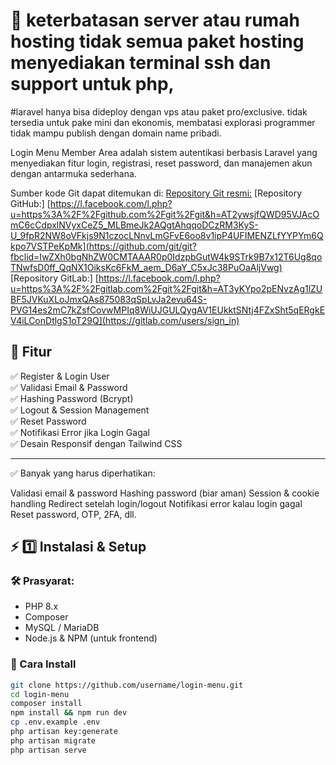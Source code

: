 # 🚀 keterbatasan server atau rumah hosting tidak semua paket hosting menyediakan terminal ssh dan support untuk php, 
#laravel hanya bisa dideploy dengan vps atau paket pro/exclusive. tidak tersedia untuk pake mini dan ekonomis, membatasi explorasi programmer tidak mampu publish dengan domain name pribadi.

Login Menu Member Area adalah sistem autentikasi berbasis Laravel yang menyediakan fitur login, registrasi, reset password, dan manajemen akun dengan antarmuka sederhana.

Sumber kode Git dapat ditemukan di:
[Repository Git resmi:](https://git-scm.com/?fbclid=IwZXh0bgNhZW0CMTAAAR1yC3YgaxSIUf-Rnij5f-qmSZzB6eRJrwSiuEr4HrZ9S5deTL10n606Qk4_aem_xKNTk6AspdkXFRk0Y0EEUw)
[Repository GitHub:] [https://l.facebook.com/l.php?u=https%3A%2F%2Fgithub.com%2Fgit%2Fgit&h=AT2ywsjfQWD95VJAcOmC6cCdpxlNVyxCeZ5_MLBmeJk2AQgtAhqqoDCzRM3KyS-U_9fpR2NW8oVFkjs9N1czocLNnvLmGFvE6oo8v1ipP4UFIMENZLfYYPYm6Qkpo7VSTPeKpMk](https://github.com/git/git?fbclid=IwZXh0bgNhZW0CMTAAAR0p0IdzpbGutW4k9STrk9B7x12T6Ug8qoTNwfsD0ff_QqNX1OiksKc6FkM_aem_D6aY_C5xJc38PuOaAljVwg)
[Repository GitLab:] [https://l.facebook.com/l.php?u=https%3A%2F%2Fgitlab.com%2Fgit%2Fgit&h=AT3yKYpo2pENvzAg1lZUBF5JVKuXLoJmxQAs875083qSpLvJa2evu64S-PVG14es2mC7kZsfCovwMPIq8WiUJGULQygAV1EUkktSNtj4FZxSht5qERgkEV4iLConDtlgS1oT29Q](https://gitlab.com/users/sign_in)

## 🎯 Fitur
✅ Register & Login User  
✅ Validasi Email & Password  
✅ Hashing Password (Bcrypt)  
✅ Logout & Session Management  
✅ Reset Password  
✅ Notifikasi Error jika Login Gagal  
✅ Desain Responsif dengan Tailwind CSS  

---

✅ Banyak yang harus diperhatikan:

Validasi email & password
Hashing password (biar aman)
Session & cookie handling
Redirect setelah login/logout
Notifikasi error kalau login gagal
Reset password, OTP, 2FA, dll.

## ⚡ 1️⃣ **Instalasi & Setup**
### **🛠️ Prasyarat:**
- PHP 8.x  
- Composer  
- MySQL / MariaDB  
- Node.js & NPM (untuk frontend)  

### **📌 Cara Install**
```sh
git clone https://github.com/username/login-menu.git
cd login-menu
composer install
npm install && npm run dev
cp .env.example .env
php artisan key:generate
php artisan migrate
php artisan serve

